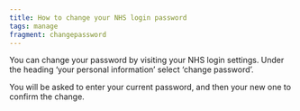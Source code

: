 ```yaml
---
title: How to change your NHS login password
tags: manage
fragment: changepassword
---
```

You can change your password by visiting your NHS login settings. Under the heading ‘your personal information’ select ‘change password’.

You will be asked to enter your current password, and then your new one to confirm the change.
